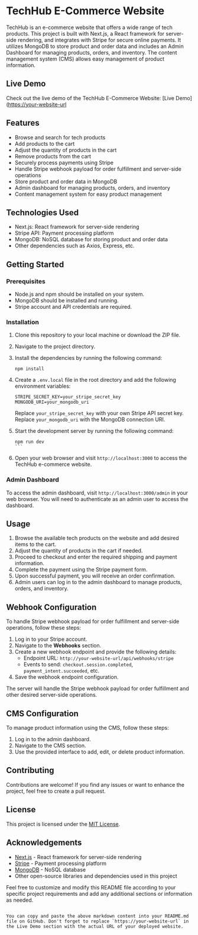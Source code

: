 # TechHub E-Commerce Website

TechHub is an e-commerce website that offers a wide range of tech products. This project is built with Next.js, a React framework for server-side rendering, and integrates with Stripe for secure online payments. It utilizes MongoDB to store product and order data and includes an Admin Dashboard for managing products, orders, and inventory. The content management system (CMS) allows easy management of product information.

## Live Demo

Check out the live demo of the TechHub E-Commerce Website: [Live Demo]([https://your-website-url](https://e-commerce-web-project.payloadcms.app/)

## Features

- Browse and search for tech products
- Add products to the cart
- Adjust the quantity of products in the cart
- Remove products from the cart
- Securely process payments using Stripe
- Handle Stripe webhook payload for order fulfillment and server-side operations
- Store product and order data in MongoDB
- Admin dashboard for managing products, orders, and inventory
- Content management system for easy product management

## Technologies Used

- Next.js: React framework for server-side rendering
- Stripe API: Payment processing platform
- MongoDB: NoSQL database for storing product and order data
- Other dependencies such as Axios, Express, etc.

## Getting Started

### Prerequisites

- Node.js and npm should be installed on your system.
- MongoDB should be installed and running.
- Stripe account and API credentials are required.

### Installation

1. Clone this repository to your local machine or download the ZIP file.
2. Navigate to the project directory.
3. Install the dependencies by running the following command:

   ```
   npm install
   `````

4. Create a `.env.local` file in the root directory and add the following environment variables:

   ```plaintext
   STRIPE_SECRET_KEY=your_stripe_secret_key
   MONGODB_URI=your_mongodb_uri
   ```

   Replace `your_stripe_secret_key` with your own Stripe API secret key. Replace `your_mongodb_uri` with the MongoDB connection URI.

5. Start the development server by running the following command:

   ``````
   npm run dev
   ```

6. Open your web browser and visit `http://localhost:3000` to access the TechHub e-commerce website.

### Admin Dashboard

To access the admin dashboard, visit `http://localhost:3000/admin` in your web browser. You will need to authenticate as an admin user to access the dashboard.

## Usage

1. Browse the available tech products on the website and add desired items to the cart.
2. Adjust the quantity of products in the cart if needed.
3. Proceed to checkout and enter the required shipping and payment information.
4. Complete the payment using the Stripe payment form.
5. Upon successful payment, you will receive an order confirmation.
6. Admin users can log in to the admin dashboard to manage products, orders, and inventory.

## Webhook Configuration

To handle Stripe webhook payload for order fulfillment and server-side operations, follow these steps:

1. Log in to your Stripe account.
2. Navigate to the **Webhooks** section.
3. Create a new webhook endpoint and provide the following details:
   - Endpoint URL: `http://your-website-url/api/webhooks/stripe`
   - Events to send: `checkout.session.completed`, `payment_intent.succeeded`, etc.
4. Save the webhook endpoint configuration.

The server will handle the Stripe webhook payload for order fulfillment and other desired server-side operations.

## CMS Configuration

To manage product information using the CMS, follow these steps:

1. Log in to the admin dashboard.
2. Navigate to the CMS section.
3. Use the provided interface to add, edit, or delete product information.

## Contributing

Contributions are welcome! If you find any issues or want to enhance the project, feel free to create a pull request.

## License

This project is licensed under the [MIT License](LICENSE).

## Acknowledgements

- [Next.js](https://nextjs.org) - React framework for server-side rendering
- [Stripe](https://stripe.com) - Payment processing platform
- [MongoDB](https://www.mongodb.com) - NoSQL database
- Other open-source libraries and dependencies used in this project

Feel free to customize and modify this README file according to your specific project requirements and add any additional sections or information as needed.
```

You can copy and paste the above markdown content into your README.md file on GitHub. Don't forget to replace `https://your-website-url` in the Live Demo section with the actual URL of your deployed website.
